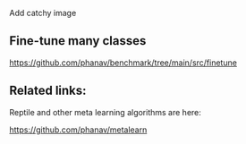 Add catchy image

## Fine-tune many classes
https://github.com/phanav/benchmark/tree/main/src/finetune


## Related links:
Reptile and other meta learning algorithms are here:

https://github.com/phanav/metalearn
